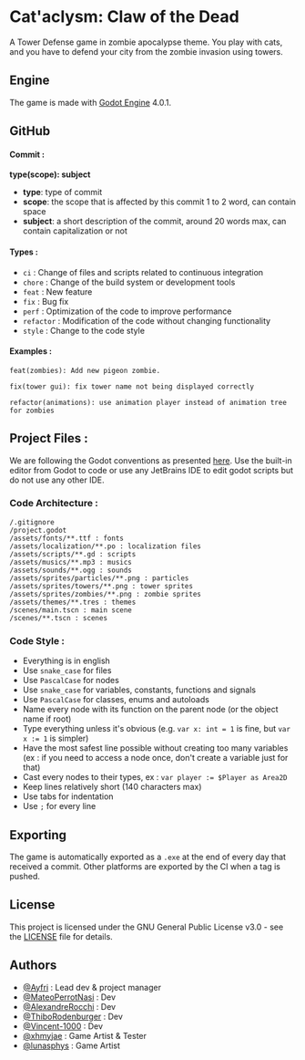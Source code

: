 # Cat'aclysm: Claw of the Dead

A Tower Defense game in zombie apocalypse theme.
You play with cats, and you have to defend your city from the zombie invasion using towers.

## Engine

The game is made with [Godot Engine](https://godotengine.org/) 4.0.1.

## GitHub

#### Commit :

**type(scope): subject**

* **type**: type of commit
* **scope**: the scope that is affected by this commit 1 to 2 word, can contain space
* **subject**: a short description of the commit, around 20 words max, can contain capitalization or not

#### Types :

* `ci` : Change of files and scripts related to continuous integration
* `chore` : Change of the build system or development tools
* `feat` : New feature
* `fix` : Bug fix
* `perf` : Optimization of the code to improve performance
* `refactor` : Modification of the code without changing functionality
* `style` : Change to the code style

#### Examples :

```
feat(zombies): Add new pigeon zombie.
```

```
fix(tower gui): fix tower name not being displayed correctly
```

```
refactor(animations): use animation player instead of animation tree for zombies
```

## Project Files :

We are following the Godot conventions as presented [here](https://docs.godotengine.org/en/latest/tutorials/best_practices/index.html).
Use the built-in editor from Godot to code or use any JetBrains IDE to edit godot scripts but do not use any other IDE.

### Code Architecture :

```
/.gitignore
/project.godot
/assets/fonts/**.ttf : fonts
/assets/localization/**.po : localization files
/assets/scripts/**.gd : scripts
/assets/musics/**.mp3 : musics
/assets/sounds/**.ogg : sounds
/assets/sprites/particles/**.png : particles
/assets/sprites/towers/**.png : tower sprites
/assets/sprites/zombies/**.png : zombie sprites
/assets/themes/**.tres : themes
/scenes/main.tscn : main scene
/scenes/**.tscn : scenes
```

### Code Style :

* Everything is in english
* Use `snake_case` for files
* Use `PascalCase` for nodes
* Use `snake_case` for variables, constants, functions and signals
* Use `PascalCase` for classes, enums and autoloads
* Name every node with its function on the parent node (or the object name if root)
* Type everything unless it's obvious (e.g. `var x: int = 1` is fine, but `var x := 1` is simpler)
* Have the most safest line possible without creating too many variables (ex : if you need to access a node once, don't create a variable just for that)
* Cast every nodes to their types, ex : `var player := $Player as Area2D`
* Keep lines relatively short (140 characters max)
* Use tabs for indentation
* Use `;` for every line

## Exporting

The game is automatically exported as a `.exe` at the end of every day that received a commit.
Other platforms are exported by the CI when a tag is pushed.

## License

This project is licensed under the GNU General Public License v3.0 - see the [LICENSE](LICENSE) file for details.

## Authors

* [@Ayfri](https://github.com/Ayfri) : Lead dev & project manager
* [@MateoPerrotNasi](https://github.com/MateoPerrotNasi) : Dev
* [@AlexandreRocchi](https://github.com/AlexandreRocchi) : Dev
* [@ThiboRodenburger](https://github.com/ThiboRodenburger) : Dev
* [@Vincent-1000](https://github.com/Vincent-1000) : Dev
* [@xhmyjae](https://github.com/xhmyjae) : Game Artist & Tester
* [@lunasphys](https://gihtub.com/lunasphys) : Game Artist
